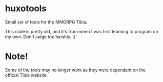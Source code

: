 huxotools
=========

Small set of tools for the MMORPG Tibia.

This code is pretty old, and it's from when I was first learning to program on my own. Don't judge too harshly. ;)


Note!
=========
Some of the tools may no longer work as they were dependant on the official Tibia website.
